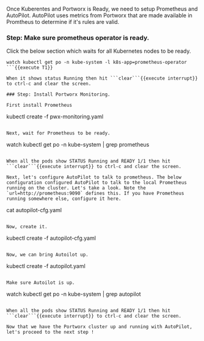 Once Kuberentes and Portworx is Ready, we need to setup Prometheus and AutoPilot. AutoPilot uses metrics from Portworx that are made available in Promtheus to determine if it's rules are valid.

### Step: Make sure prometheus operator is ready.

Click the below section which waits for all Kubernetes nodes to be ready.
```
watch kubectl get po -n kube-system -l k8s-app=prometheus-operator
```{{execute T1}}

When it shows status Running then hit ```clear```{{execute interrupt}} to ctrl-c and clear the screen.

### Step: Install Portworx Monitoring.

First install Prometheus

```
kubectl create -f pwx-monitoring.yaml
```{{execute T1}}

Next, wait for Prometheus to be ready.

```
watch kubectl get po -n kube-system | grep prometheus
```{{execute T1}}

When all the pods show STATUS Running and READY 1/1 then hit ```clear```{{execute interrupt}} to ctrl-c and clear the screen.

Next, let's configure AutoPilot to talk to prometheus. The below configuration configured AutoPilot to talk to the local Prometheus running on the cluster. Let's take a look. Note the `url=http://prometheus:9090` defines this. If you have Prometheus running somewhere else, configure it here.

```
cat autopilot-cfg.yaml
```{{execute T1}}

Now, create it.

```
kubectl create -f autopilot-cfg.yaml
```{{execute T1}}

Now, we can bring Autoilot up.

```
kubectl create -f autopilot.yaml
```{{execute T1}}

Make sure Autoilot is up.

```
watch kubectl get po -n kube-system | grep autopilot
```{{execute T1}}

When all the pods show STATUS Running and READY 1/1 then hit ```clear```{{execute interrupt}} to ctrl-c and clear the screen.

Now that we have the Portworx cluster up and running with AutoPilot, let's proceed to the next step !



